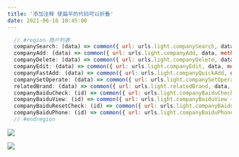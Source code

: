 ```yaml
---
title: '添加注释 使扁平的代码可以折叠'
date: 2021-06-16 10:45:00
---   
```

```javascript
  // #region 商户列表
  companySearch: (data) => common({ url: urls.light.companySearch, data, method: 'post' }),
  companyAdd: (data) => common({ url: urls.light.companyAdd, data, method: 'post' }),
  companyDelete: (data) => common({ url: urls.light.companyDelete, data, method: 'post' }),
  companyEdit: (data) => common({ url: urls.light.companyEdit, data, method: 'post' }),
  companyFastAdd: (data) => common({ url: urls.light.companyQuickAdd, data, method: 'post' }),
  companySetOperate: (data) => common({ url: urls.light.companySetOperate, data, method: 'post' }),
  relatedBrand: (data) => common({ url: urls.light.relatedBrand, data, method: 'post' }),
  companyBaiduCheck: (id) => common({ url: urls.light.companyBaiduCheck + id, data: {}, method: 'post' }),
  companyBaiduView: (id) => common({ url: urls.light.companyBaiduView + id, data: {}, method: 'post' }),
  companyBaiduResetCheck: (id) => common({ url: urls.light.companyBaiduResetCheck + id, data: {}, method: 'post' }),
  companyBaiduPhone: (id) => common({ url: urls.light.companyBaiduPhone + id, data: {}, method: 'post' }),
  // #endregion
```

![](https://img-blog.csdnimg.cn/20210616104347556.png?x-oss-processimage/watermark,type_ZmFuZ3poZW5naGVpdGk,shadow_10,text_aHR0cHM6Ly9ibG9nLmNzZG4ubmV0L3h1dG9uZ2Jhbw,size_16,color_FFFFFF,t_70)

![](https://img-blog.csdnimg.cn/20210616104415667.png)